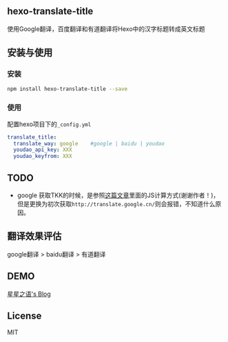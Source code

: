 ## hexo-translate-title
使用Google翻译，百度翻译和有道翻译将Hexo中的汉字标题转成英文标题

## 安装与使用

### 安装
```bash
npm install hexo-translate-title --save
```
### 使用
配置hexo项目下的`_config.yml`

```yml
translate_title:
  translate_way: google    #google | baidu | youdao
  youdao_api_key: XXX
  youdao_keyfrom: XXX
```

## TODO

+ google 获取TKK的时候，是参照[这篇文章](http://blog.csdn.net/life169/article/details/52153929)里面的JS计算方式(谢谢作者！)，但是更换为初次获取`http://translate.google.cn/`则会报错，不知道什么原因。

## 翻译效果评估
google翻译 > baidu翻译 > 有道翻译

## DEMO
[星星之语's Blog](https://cometlj.github.io)

## License
MIT
